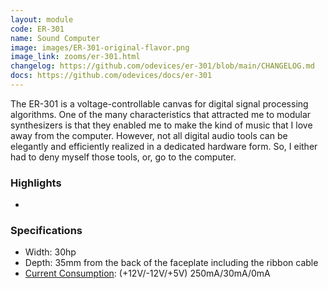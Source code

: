 ```yaml
---
layout: module
code: ER-301
name: Sound Computer
image: images/ER-301-original-flavor.png
image_link: zooms/er-301.html
changelog: https://github.com/odevices/er-301/blob/main/CHANGELOG.md
docs: https://github.com/odevices/docs/er-301
---
```


The ER-301 is a voltage-controllable canvas for digital signal processing algorithms.  One of the many characteristics that attracted me to modular synthesizers is that they enabled me to make the kind of music that I love away from the computer.  However, not all digital audio tools can be elegantly and efficiently realized in a dedicated hardware form.  So, I either had to deny myself those tools, or, go to the computer. 

### Highlights
* 

### Specifications
* Width: 30hp 
* Depth: 35mm from the back of the faceplate including the ribbon cable
* [Current Consumption](http://wiki.orthogonaldevices.com/index.php/ER-301/Power): (+12V/-12V/+5V) 250mA/30mA/0mA